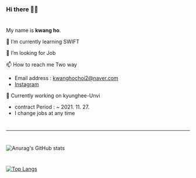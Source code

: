 ### Hi there 👋😃
#
 My name is **kwang ho**.

🌱 I’m currently learning SWIFT 

🔧 I’m looking for Job

📫 How to reach me Two way
+ Email address : <kwanghochoi2@naver.com>
+ [Instagram](https://www.instagram.com/choi_lautner_jacob/)

🔭 Currently working on kyunghee-Unvi
+ contract Period : ~ 2021. 11. 27.
+ I change jobs at any time
#
***
#
![Anurag's GitHub stats](https://github-readme-stats.vercel.app/api?username=Lautner-kwangho&show_icons=true&theme=great-gatsby&align=center)
#
[![Top Langs](https://github-readme-stats.vercel.app/api/top-langs/?username=Lautner-kwangho&layout=compact)](https://github.com/Lautner-kwangho/github-readme-stats)
#
<!--
**Lautner-kwangho/Lautner-kwangho** is a ✨ _special_ ✨ repository because its `README.md` (this file) appears on your GitHub profile.

Here are some ideas to get you started:

- 🔭 I’m currently working on ...
- 🌱 I’m currently learning ...
- 👯 I’m looking to collaborate on ...
- 🤔 I’m looking for help with ...
- 💬 Ask me about ...
- 📫 How to reach me: ...
- 😄 Pronouns: ...
- ⚡ Fun fact: ...
-->
